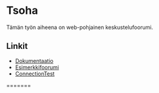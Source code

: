 Tsoha
=====

Tämän työn aiheena on web-pohjainen keskustelufoorumi.

Linkit
------
* [Dokumentaatio](https://github.com/jllang/Tsoha/tree/master/doc "Dokumentaatio")
* [Esimerkkifoorumi](http://t-jllang.users.cs.helsinki.fi/tsoha/ "Esimerkkifoorumi")
* [ConnectionTest](http://t-jllang.users.cs.helsinki.fi/connection-test/ "ConnectionTest")

=======
